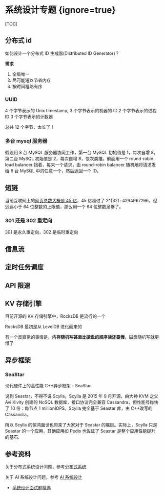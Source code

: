 # 系统设计专题 {ignore=true}

[TOC]

## 分布式 id

如何设计一个分布式 ID 生成器(Distributed ID Generator)？

**需求**

1. 全局唯一
2. 尽可能短以节省内存
3. 按时间粗略有序

### UUID

4 个字节表示的 Unix timestamp,
3 个字节表示的机器的 ID
2 个字节表示的进程 ID
3 个字节表示的计数器

总共 12 个字节，太长了！

### 多台 mysql 服务器

假设用 8 台 MySQL 服务器协同工作，第一台 MySQL 初始值是 1，每次自增 8，第二台 MySQL 初始值是 2，每次自增 8，依次类推。前面用一个 round-robin load balancer 挡着，每来一个请求，由 round-robin balancer 随机地将请求发给 8 台 MySQL 中的任意一个，然后返回一个 ID。

## 短链

当前互联网上的[网页总数大概是 45 亿](0http://www.worldwidewebsize.com)，45 亿超过了 2^{32}=4294967296，但远远小于 64 位整数的上限值，那么用一个 64 位整数足够了。

### 301 还是 302 重定向

301 是永久重定向，302 是临时重定向

## 信息流

## 定时任务调度

## API 限速

## KV 存储引擎

目前开源的 KV 存储引擎中，RocksDB 是流行的一个

RocksDB 最初是从 LevelDB 进化而来的

有一个反直觉的事情是，**内存随机写甚至比硬盘的顺序读还要慢**，磁盘随机写就更慢了

## 异步框架

### SeaStar

现代硬件上的高性能 C++异步框架 - SeaStar

说到 Seastar，不得不说 Scylla。Scylla 是 2015 年 9 月开源，由大神 KVM 之父 Avi Kivity 创建的 NoSQL 数据库，接口协议完全兼容 Cassandra，但性能号称快了 10 倍：每节点 1 millionIOPS。Scylla 完全基于 Seastar 库，由 C++改写的 Cassandra。

所以 Scylla 的惊鸿面世也带来了大家对于 Seastar 的瞩目。实际上，Scylla 只是 Seastar 的一个应用，其他应用如 Pedis 也佐证了 Seastar 是整个应用性能提升的基石.

## 参考资料

关于分布式系统设计问题，参考[分布式系统](./distributedSystem.md)

关于 AI 系统设计问题，参考 [AI 系统设计](../section6/ai-system.md)

- [系统设计面试题精选](https://legacy.gitbook.com/book/soulmachine/system-design/details)

